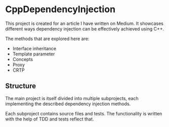 # CppDependencyInjection

This project is created for an article I have written on Medium. It showcases different ways dependency injection can be effectively achieved using C++.

The methods that are explored here are:

* Interface inheritance
* Template parameter
* Concepts
* Proxy
* CRTP

## Structure

The main project is itself divided into multiple subprojects, each implementing the described dependency injection methods.

Each subproject contains source files and tests. The functionality is written with the help of TDD and tests reflect that.
